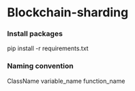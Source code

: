 # Blockchain-sharding

### Install packages

pip install -r requirements.txt

### Naming convention

ClassName
variable_name
function_name
